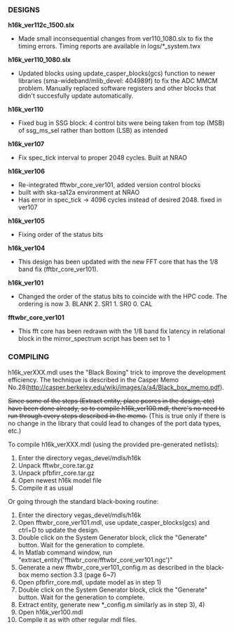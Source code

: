 ### DESIGNS ###

**h16k_ver112c_1500.slx**
- Made small inconsequential changes from ver110_1080.slx to fix the timing errors. Timing reports are available in logs/*_system.twx

**h16k_ver110_1080.slx** 
- Updated blocks using update_casper_blocks(gcs) function to newer libraries (sma-wideband/mlib_devel: 404989f) to fix the ADC MMCM problem. Manually replaced software registers and other blocks that didn't succesfully update automatically. 

**h16k_ver110**
- Fixed bug in SSG block: 4 control bits were being taken from top (MSB) of ssg_ms_sel rather 
              than bottom (LSB) as intended

**h16k_ver107**
- Fix spec_tick interval to proper 2048 cycles. Built at NRAO

**h16k_ver106**
- Re-integrated fftwbr_core_ver101, added version control blocks
- built with ska-sa12a environment at NRAO
- Has error in spec_tick -> 4096 cycles instead of desired 2048. fixed in ver107

**h16k_ver105**
- Fixing order of the status bits

**h16k_ver104**
- This design has been updated with the new FFT core that has the 1/8 band fix (fftbr_core_ver101).

**h16k_ver101**
- Changed the order of the status bits to coincide with the
	      HPC code.  The ordering is now 3. BLANK 2. SR1 1. SR0 0. CAL

**fftwbr_core_ver101**
- This fft core has been redrawn with the 1/8 band fix latency in relational block in the mirror_spectrum script has been set to 1

### COMPILING ###

h16k_verXXX.mdl uses the "Black Boxing" trick to improve the development efficiency. The technique is described in the Casper Memo No.28(http://casper.berkeley.edu/wiki/images/a/a4/Black_box_memo.pdf).

~~Since some of the steps (Extract entity, place pcores in the design, etc) have been done already, so to compile h16k_ver100.mdl, there's no need to run through every steps described in the memo.~~ (This is true only if there is no change in the library that could lead to changes of the port data types, etc.)

To compile h16k_verXXX.mdl (using the provided pre-generated netlists):
1. Enter the directory vegas_devel/mdls/h16k
2. Unpack fftwbr_core.tar.gz
3. Unpack pfbfirr_core.tar.gz
4. Open newest h16k model file
5. Compile it as usual

Or going through the standard black-boxing routine:
1. Enter the directory vegas_devel/mdls/h16k
2. Open fftwbr_core_ver101.mdl, use update_casper_blocks(gcs) and ctrl+D to update the design.
3. Double click on the System Generator block, click the "Generate" button. Wait for the generation to complete.
4. In Matlab command window, run "extract_entity('fftwbr_core/fftwbr_core_ver101.ngc')"
5. Generate a new fftwbr_core_ver101_config.m as described in the black-box memo section 3.3 (page 6~7)
6. Open pfbfirr_core.mdl, update model as in step 1)
7. Double click on the System Generator block, click the "Generate" button. Wait for the generation to complete.
8. Extract entity, generate new *_config.m similarly as in step 3), 4) 
9. Open h16k_ver100.mdl
10. Compile it as with other regular mdl files.



